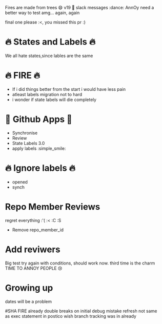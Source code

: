 Fires are made from trees :smile: v19 :tada: slack messages :dance: AnnOy need a better way to test amg... again, again

final one please :<, you missed this pr :)

# :fire: States and Labels :fire:

We all hate states,since lables are the same

# :fire: FIRE :fire:

- If i did things better from the start i would have less pain
- atleast labels migration not to hard
- i wonder if state labels will die completely

# :palm_tree:  Github Apps :palm_tree:
 - Synchronise
 - Review
 - State Labels 3.0
 - apply labels :simple_smile:


# :fire: Ignore labels :fire:
 - opened
 - synch

 # Repo Member Reviews
 regret everything :'(     :<    :C  :S
 - Remove repo_member_id


 # Add reviwers
 Big test try again
 with conditions, should work now. third time is the charm
 TIME TO ANNOY PEOPLE :cry:


# Growing up
dates will be a problem

#SHA FIRE
already double
breaks on initial
debug mistake refresh not same as exec statement in postico
wish branch tracking was in already

